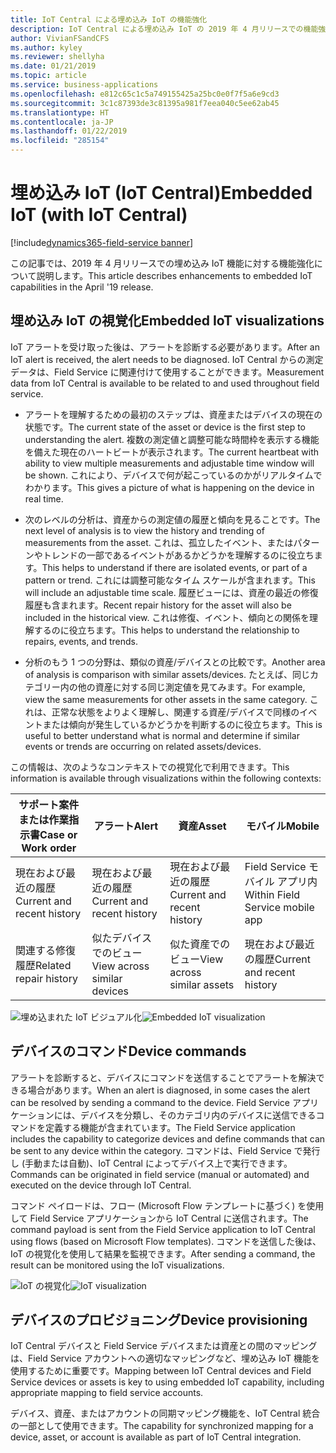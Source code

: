 ```yaml
---
title: IoT Central による埋め込み IoT の機能強化
description: IoT Central による埋め込み IoT の 2019 年 4 月リリースでの機能強化
author: VivianFSandCFS
ms.author: kyley
ms.reviewer: shellyha
ms.date: 01/21/2019
ms.topic: article
ms.service: business-applications
ms.openlocfilehash: e812c65c1c5a749155425a25bc0e0f7f5a6e9cd3
ms.sourcegitcommit: 3c1c87393de3c81395a981f7eea040c5ee62ab45
ms.translationtype: HT
ms.contentlocale: ja-JP
ms.lasthandoff: 01/22/2019
ms.locfileid: "285154"
---
```

#  <a name="embedded-iot-with-iot-central"></a><span data-ttu-id="24c02-103">埋め込み IoT (IoT Central)</span><span class="sxs-lookup"><span data-stu-id="24c02-103">Embedded IoT (with IoT Central)</span></span>
[!include[dynamics365-field-service banner](../../includes/dynamics365-field-service.md)]

<span data-ttu-id="24c02-104">この記事では、2019 年 4 月リリースでの埋め込み IoT 機能に対する機能強化について説明します。</span><span class="sxs-lookup"><span data-stu-id="24c02-104">This article describes enhancements to embedded IoT capabilities in the April '19 release.</span></span>

## <a name="embedded-iot-visualizations"></a><span data-ttu-id="24c02-105">埋め込み IoT の視覚化</span><span class="sxs-lookup"><span data-stu-id="24c02-105">Embedded IoT visualizations</span></span>
<span data-ttu-id="24c02-106">IoT アラートを受け取った後は、アラートを診断する必要があります。</span><span class="sxs-lookup"><span data-stu-id="24c02-106">After an IoT alert is received, the alert needs to be diagnosed.</span></span> <span data-ttu-id="24c02-107">IoT Central からの測定データは、Field Service に関連付けて使用することができます。</span><span class="sxs-lookup"><span data-stu-id="24c02-107">Measurement data from IoT Central is available to be related to and used throughout field service.</span></span> 

-   <span data-ttu-id="24c02-108">アラートを理解するための最初のステップは、資産またはデバイスの現在の状態です。</span><span class="sxs-lookup"><span data-stu-id="24c02-108">The current state of the asset or device is the first step to understanding the alert.</span></span> <span data-ttu-id="24c02-109">複数の測定値と調整可能な時間枠を表示する機能を備えた現在のハートビートが表示されます。</span><span class="sxs-lookup"><span data-stu-id="24c02-109">The current heartbeat with ability to view multiple measurements and adjustable time window will be shown.</span></span> <span data-ttu-id="24c02-110">これにより、デバイスで何が起こっているのかがリアルタイムでわかります。</span><span class="sxs-lookup"><span data-stu-id="24c02-110">This gives a picture of what is happening on the device in real time.</span></span>

-   <span data-ttu-id="24c02-111">次のレベルの分析は、資産からの測定値の履歴と傾向を見ることです。</span><span class="sxs-lookup"><span data-stu-id="24c02-111">The next level of analysis is to view the history and trending of measurements from the asset.</span></span> <span data-ttu-id="24c02-112">これは、孤立したイベント、またはパターンやトレンドの一部であるイベントがあるかどうかを理解するのに役立ちます。</span><span class="sxs-lookup"><span data-stu-id="24c02-112">This helps to understand if there are isolated events, or part of a pattern or trend.</span></span> <span data-ttu-id="24c02-113">これには調整可能なタイム スケールが含まれます。</span><span class="sxs-lookup"><span data-stu-id="24c02-113">This will include an adjustable time scale.</span></span> <span data-ttu-id="24c02-114">履歴ビューには、資産の最近の修復履歴も含まれます。</span><span class="sxs-lookup"><span data-stu-id="24c02-114">Recent repair history for the asset will also be included in the historical view.</span></span> <span data-ttu-id="24c02-115">これは修復、イベント、傾向との関係を理解するのに役立ちます。</span><span class="sxs-lookup"><span data-stu-id="24c02-115">This helps to understand the relationship to repairs, events, and trends.</span></span>

-   <span data-ttu-id="24c02-116">分析のもう 1 つの分野は、類似の資産/デバイスとの比較です。</span><span class="sxs-lookup"><span data-stu-id="24c02-116">Another area of analysis is comparison with similar assets/devices.</span></span> <span data-ttu-id="24c02-117">たとえば、同じカテゴリー内の他の資産に対する同じ測定値を見てみます。</span><span class="sxs-lookup"><span data-stu-id="24c02-117">For example, view the same measurements for other assets in the same category.</span></span>
    <span data-ttu-id="24c02-118">これは、正常な状態をよりよく理解し、関連する資産/デバイスで同様のイベントまたは傾向が発生しているかどうかを判断するのに役立ちます。</span><span class="sxs-lookup"><span data-stu-id="24c02-118">This is useful to better understand what is normal and determine if similar events or trends are occurring on related assets/devices.</span></span>

<span data-ttu-id="24c02-119">この情報は、次のようなコンテキストでの視覚化で利用できます。</span><span class="sxs-lookup"><span data-stu-id="24c02-119">This information is available through visualizations within the following contexts:</span></span>

| <span data-ttu-id="24c02-120">サポート案件または作業指示書</span><span class="sxs-lookup"><span data-stu-id="24c02-120">Case or Work order</span></span> | <span data-ttu-id="24c02-121">アラート</span><span class="sxs-lookup"><span data-stu-id="24c02-121">Alert</span></span> | <span data-ttu-id="24c02-122">資産</span><span class="sxs-lookup"><span data-stu-id="24c02-122">Asset</span></span> | <span data-ttu-id="24c02-123">モバイル</span><span class="sxs-lookup"><span data-stu-id="24c02-123">Mobile</span></span> |
|----------------------------|-----------------------------|----------------------------|---------------------------------|
| <span data-ttu-id="24c02-124">現在および最近の履歴</span><span class="sxs-lookup"><span data-stu-id="24c02-124">Current and recent history</span></span> | <span data-ttu-id="24c02-125">現在および最近の履歴</span><span class="sxs-lookup"><span data-stu-id="24c02-125">Current and recent history</span></span> | <span data-ttu-id="24c02-126">現在および最近の履歴</span><span class="sxs-lookup"><span data-stu-id="24c02-126">Current and recent history</span></span> | <span data-ttu-id="24c02-127">Field Service モバイル アプリ内</span><span class="sxs-lookup"><span data-stu-id="24c02-127">Within Field Service mobile app</span></span> |
| <span data-ttu-id="24c02-128">関連する修復履歴</span><span class="sxs-lookup"><span data-stu-id="24c02-128">Related repair history</span></span> | <span data-ttu-id="24c02-129">似たデバイスでのビュー</span><span class="sxs-lookup"><span data-stu-id="24c02-129">View across similar devices</span></span> | <span data-ttu-id="24c02-130">似た資産でのビュー</span><span class="sxs-lookup"><span data-stu-id="24c02-130">View across similar assets</span></span> | <span data-ttu-id="24c02-131">現在および最近の履歴</span><span class="sxs-lookup"><span data-stu-id="24c02-131">Current and recent history</span></span> |


<span data-ttu-id="24c02-132">![埋め込まれた IoT ビジュアル化](media/embedded-iot-visualization.png "埋め込まれた IoT ビジュアル化")</span><span class="sxs-lookup"><span data-stu-id="24c02-132">![Embedded IoT visualization](media/embedded-iot-visualization.png "Embedded IoT visualization")</span></span>

## <a name="device-commands"></a><span data-ttu-id="24c02-133">デバイスのコマンド</span><span class="sxs-lookup"><span data-stu-id="24c02-133">Device commands</span></span>

<span data-ttu-id="24c02-134">アラートを診断すると、デバイスにコマンドを送信することでアラートを解決できる場合があります。</span><span class="sxs-lookup"><span data-stu-id="24c02-134">When an alert is diagnosed, in some cases the alert can be resolved by sending a command to the device.</span></span> <span data-ttu-id="24c02-135">Field Service アプリケーションには、デバイスを分類し、そのカテゴリ内のデバイスに送信できるコマンドを定義する機能が含まれています。</span><span class="sxs-lookup"><span data-stu-id="24c02-135">The Field Service application includes the capability to categorize devices and define commands that can be sent to any device within the category.</span></span>
<span data-ttu-id="24c02-136">コマンドは、Field Service で発行し (手動または自動)、IoT Central によってデバイス上で実行できます。</span><span class="sxs-lookup"><span data-stu-id="24c02-136">Commands can be originated in field service (manual or automated) and executed on the device through IoT Central.</span></span>

<span data-ttu-id="24c02-137">コマンド ペイロードは、フロー (Microsoft Flow テンプレートに基づく) を使用して Field Service アプリケーションから IoT Central に送信されます。</span><span class="sxs-lookup"><span data-stu-id="24c02-137">The command payload is sent from the Field Service application to IoT Central using flows (based on Microsoft Flow templates).</span></span> <span data-ttu-id="24c02-138">コマンドを送信した後は、IoT の視覚化を使用して結果を監視できます。</span><span class="sxs-lookup"><span data-stu-id="24c02-138">After sending a command, the result can be monitored using the IoT visualizations.</span></span>

<span data-ttu-id="24c02-139">![IoT の視覚化](media/embedded-iot-remotecommands.png "IoT の視覚化")</span><span class="sxs-lookup"><span data-stu-id="24c02-139">![IoT visualization](media/embedded-iot-remotecommands.png "IoT visualization")</span></span>

## <a name="device-provisioning"></a><span data-ttu-id="24c02-140">デバイスのプロビジョニング</span><span class="sxs-lookup"><span data-stu-id="24c02-140">Device provisioning</span></span>
<span data-ttu-id="24c02-141">IoT Central デバイスと Field Service デバイスまたは資産との間のマッピングは、Field Service アカウントへの適切なマッピングなど、埋め込み IoT 機能を使用するために重要です。</span><span class="sxs-lookup"><span data-stu-id="24c02-141">Mapping between IoT Central devices and Field Service devices or assets is key to using embedded IoT capability, including appropriate mapping to field service accounts.</span></span>

<span data-ttu-id="24c02-142">デバイス、資産、またはアカウントの同期マッピング機能を、IoT Central 統合の一部として使用できます。</span><span class="sxs-lookup"><span data-stu-id="24c02-142">The capability for synchronized mapping for a device, asset, or account is available as part of IoT Central integration.</span></span>
